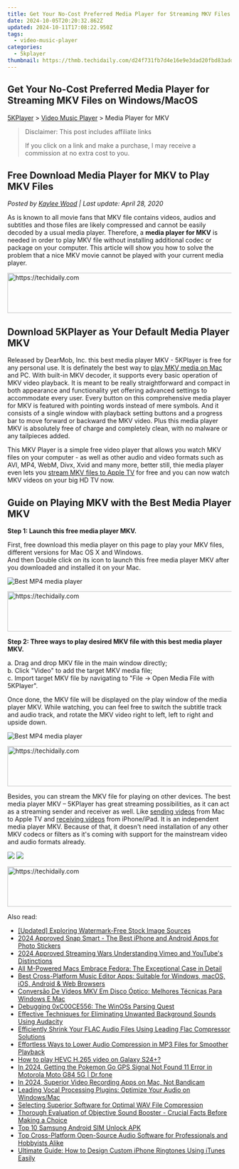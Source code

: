 ```yaml
---
title: Get Your No-Cost Preferred Media Player for Streaming MKV Files on Windows/MacOS
date: 2024-10-05T20:20:32.862Z
updated: 2024-10-11T17:08:22.950Z
tags:
  - video-music-player
categories:
  - 5kplayer
thumbnail: https://thmb.techidaily.com/d24f731fb7d4e16e9e3dad20fbd83add26d8b00ef3415c454c76fbd282fafbfc.jpg
---
```


## Get Your No-Cost Preferred Media Player for Streaming MKV Files on Windows/MacOS

[5KPlayer](https://tools.techidaily.com/5kplayer/products/) \> [Video Music Player](https://tools.techidaily.com/5kplayer/video-music-player/) \> Media Player for MKV

>  Disclaimer: This post includes affiliate links
>
>  If you click on a link and make a purchase, I may receive a commission at no extra cost to you.
>

## Free Download Media Player for MKV to Play MKV Files

 _Posted by [Kaylee Wood](https://www.quora.com/profile/Amanda-Hu-21) | Last update: April 28, 2020_

As is known to all movie fans that MKV file contains videos, audios and subtitles and those files are likely compressed and cannot be easily decoded by a usual media player. Therefore, a   **media player for MKV** is needed in order to play MKV file without installing additional codec or package on your computer. This article will show you how to solve the problem that a nice MKV movie cannot be played with your current media player. 

<!-- affiliate ads begin -->
<a href="https://aligracehair.sjv.io/c/5597632/2027167/19272" target="_top" id="2027167">
  <img src="//a.impactradius-go.com/display-ad/19272-2027167" border="0" alt="https://techidaily.com" width="728" height="90"/>
</a>
<img height="0" width="0" src="https://aligracehair.sjv.io/i/5597632/2027167/19272" style="position:absolute;visibility:hidden;" border="0" />
<!-- affiliate ads end -->

## Download 5KPlayer as Your Default Media Player MKV

Released by DearMob, Inc. this best media player MKV - 5KPlayer is free for any personal use. It is definately the best way to [play MKV media on Mac](https://tools.techidaily.com/5kplayer/video-music-player/) and PC. With built-in MKV decoder, it supports every basic operation of MKV video playback. It is meant to be really straightforward and compact in both appearance and functionality yet offering advanced settings to accommodate every user. Every button on this comprehensive media player for MKV is featured with pointing words instead of mere symbols. And it consists of a single window with playback setting buttons and a progress bar to move forward or backward the MKV video. Plus this media player MKV is absolutely free of charge and completely clean, with no malware or any tailpieces added.

This MKV Player is a simple free video player that allows you watch MKV files on your computer - as well as other audio and video formats such as AVI, MP4, WebM, Divx, Xvid and many more, better still, thie media player even lets you [stream MKV files to Apple TV](https://tools.techidaily.com/5kplayer/airplay/) for free and you can now watch MKV videos on your big HD TV now.

##  Guide on Playing MKV with the Best Media Player MKV

**Step 1: Launch this free media player MKV.**

First, free download this media player on this page to play your MKV files, different versions for Mac OS X and Windows.   
 And then Double click on its icon to launch this free media player MKV after you downloaded and installed it on your Mac. 

![Best MP4 media player](https://www.5kplayer.com/video-music-player/img/youtube-0119-01.png) 

<!-- affiliate ads begin -->
<a href="https://appsumo.8odi.net/c/5597632/2100527/7443" target="_top" id="2100527">
  <img src="//a.impactradius-go.com/display-ad/7443-2100527" border="0" alt="https://techidaily.com" width="728" height="90"/>
</a>
<img height="0" width="0" src="https://appsumo.8odi.net/i/5597632/2100527/7443" style="position:absolute;visibility:hidden;" border="0" />
<!-- affiliate ads end -->

**Step 2: Three ways to play desired MKV file with this best media player MKV.** 

 a. Drag and drop MKV file in the main window directly;  
 b. Click "Video" to add the target MKV media file;  
 c. Import target MKV file by navigating to "File -> Open Media File with 5KPlayer".

Once done, the MKV file will be displayed on the play window of the media player MKV. While watching, you can feel free to switch the subtitle track and audio track, and rotate the MKV video right to left, left to right and upside down. 

![Best MP4 media player](https://www.5kplayer.com/video-music-player/img/youtube-0119-01.png) 

<!-- affiliate ads begin -->
<a href="https://appsumo.8odi.net/c/5597632/2037346/7443" target="_top" id="2037346">
  <img src="//a.impactradius-go.com/display-ad/7443-2037346" border="0" alt="https://techidaily.com" width="728" height="90"/>
</a>
<img height="0" width="0" src="https://appsumo.8odi.net/i/5597632/2037346/7443" style="position:absolute;visibility:hidden;" border="0" />
<!-- affiliate ads end -->

Besides, you can stream the MKV file for playing on other devices. The best media player MKV – 5KPlayer has great streaming possibilities, as it can act as a streaming sender and receiver as well. Like [sending videos](https://tools.techidaily.com/5kplayer/airplay/) from Mac to Apple TV and [receiving videos](https://tools.techidaily.com/5kplayer/airplay/) from iPhone/iPad. It is an independent media player MKV. Because of that, it doesn't need installation of any other MKV codecs or filters as it's coming with support for the mainstream video and audio formats already. 

[![](https://www.5kplayer.com/video-music-player/../button/freedownwhitewin.png)](https://tools.techidaily.com/5kplayer/products/) [![](https://www.5kplayer.com/video-music-player/../button/freedownbackmac.png)](https://tools.techidaily.com/5kplayer/products/)

<!-- affiliate ads begin -->
<a href="https://ephamedtechinc.pxf.io/c/5597632/2136612/26400" target="_top" id="2136612">
  <img src="//a.impactradius-go.com/display-ad/26400-2136612" border="0" alt="https://techidaily.com" width="728" height="90"/>
</a>
<img height="0" width="0" src="https://ephamedtechinc.pxf.io/i/5597632/2136612/26400" style="position:absolute;visibility:hidden;" border="0" />
<!-- affiliate ads end -->

<ins class="adsbygoogle"
     style="display:block"
     data-ad-format="autorelaxed"
     data-ad-client="ca-pub-7571918770474297"
     data-ad-slot="1223367746"></ins>

<ins class="adsbygoogle"
     style="display:block"
     data-ad-client="ca-pub-7571918770474297"
     data-ad-slot="8358498916"
     data-ad-format="auto"
     data-full-width-responsive="true"></ins>

<span class="atpl-alsoreadstyle">Also read:</span>
<div><ul>
<li><a href="https://fox-http.techidaily.com/updated-exploring-watermark-free-stock-image-sources/"><u>[Updated] Exploring Watermark-Free Stock Image Sources</u></a></li>
<li><a href="https://extra-approaches.techidaily.com/2024-approved-snap-smart-the-best-iphone-and-android-apps-for-photo-stickers/"><u>2024 Approved Snap Smart - The Best iPhone and Android Apps for Photo Stickers</u></a></li>
<li><a href="https://youtube-tips.techidaily.com/approved-streaming-wars-understanding-vimeo-and-youtubes-distinctions/"><u>2024 Approved Streaming Wars Understanding Vimeo and YouTube's Distinctions</u></a></li>
<li><a href="https://tech-recovery.techidaily.com/all-m-powered-macs-embrace-fedora-the-exceptional-case-in-detail/"><u>All M-Powered Macs Embrace Fedora: The Exceptional Case in Detail</u></a></li>
<li><a href="https://media-tips.techidaily.com/best-cross-platform-music-editor-apps-suitable-for-windows-macos-ios-android-and-web-browsers/"><u>Best Cross-Platform Music Editor Apps: Suitable for Windows, macOS, iOS, Android & Web Browsers</u></a></li>
<li><a href="https://some-approaches.techidaily.com/conversao-de-videos-mkv-em-disco-optico-melhores-tecnicas-para-windows-e-mac/"><u>Conversão De Vídeos MKV Em Disco Óptico: Melhores Técnicas Para Windows E Mac</u></a></li>
<li><a href="https://win11-tips.techidaily.com/debugging-0xc00ce556-the-winoss-parsing-quest/"><u>Debugging 0xC00CE556: The WinOSs Parsing Quest</u></a></li>
<li><a href="https://media-tips.techidaily.com/effective-techniques-for-eliminating-unwanted-background-sounds-using-audacity/"><u>Effective Techniques for Eliminating Unwanted Background Sounds Using Audacity</u></a></li>
<li><a href="https://media-tips.techidaily.com/efficiently-shrink-your-flac-audio-files-using-leading-flac-compressor-solutions/"><u>Efficiently Shrink Your FLAC Audio Files Using Leading Flac Compressor Solutions</u></a></li>
<li><a href="https://media-tips.techidaily.com/effortless-ways-to-lower-audio-compression-in-mp3-files-for-smoother-playback/"><u>Effortless Ways to Lower Audio Compression in MP3 Files for Smoother Playback</u></a></li>
<li><a href="https://blog-min.techidaily.com/how-to-play-hevc-h265-video-on-galaxy-s24plus-by-aiseesoft-video-converter-play-hevc-video-on-android/"><u>How to play HEVC H.265 video on Galaxy S24+?</u></a></li>
<li><a href="https://android-location.techidaily.com/in-2024-getting-the-pokemon-go-gps-signal-not-found-11-error-in-motorola-moto-g84-5g-drfone-by-drfone-virtual/"><u>In 2024, Getting the Pokemon Go GPS Signal Not Found 11 Error in Motorola Moto G84 5G | Dr.fone</u></a></li>
<li><a href="https://screen-video-capture.techidaily.com/in-2024-superior-video-recording-apps-on-mac-not-bandicam/"><u>In 2024, Superior Video Recording Apps on Mac, Not Bandicam</u></a></li>
<li><a href="https://media-tips.techidaily.com/leading-vocal-processing-plugins-optimize-your-audio-on-windowsmac/"><u>Leading Vocal Processing Plugins: Optimize Your Audio on Windows/Mac</u></a></li>
<li><a href="https://media-tips.techidaily.com/selecting-superior-software-for-optimal-wav-file-compression/"><u>Selecting Superior Software for Optimal WAV File Compression</u></a></li>
<li><a href="https://media-tips.techidaily.com/thorough-evaluation-of-objective-sound-booster-crucial-facts-before-making-a-choice/"><u>Thorough Evaluation of Objective Sound Booster - Crucial Facts Before Making a Choice</u></a></li>
<li><a href="https://sim-unlock.techidaily.com/top-10-samsung-android-sim-unlock-apk-by-drfone-android/"><u>Top 10 Samsung Android SIM Unlock APK</u></a></li>
<li><a href="https://media-tips.techidaily.com/top-cross-platform-open-source-audio-software-for-professionals-and-hobbyists-alike/"><u>Top Cross-Platform Open-Source Audio Software for Professionals and Hobbyists Alike</u></a></li>
<li><a href="https://media-tips.techidaily.com/ultimate-guide-how-to-design-custom-iphone-ringtones-using-itunes-easily/"><u>Ultimate Guide: How to Design Custom iPhone Ringtones Using iTunes Easily</u></a></li>
</ul></div>

